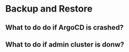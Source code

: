 # Backup and Restore

## What to do do if ArgoCD is crashed?

## What to do if admin cluster is donw?
